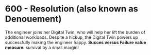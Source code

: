 # 600 - Resolution (also known as Denouement)

The engineer joins her Digital Twin, who will help her lift the burden of additional workloads. Despite a hickup, the Digital Twin powers up successfully making the engineer happy. **Succes versus Failure value measure**: survival by a small margin!